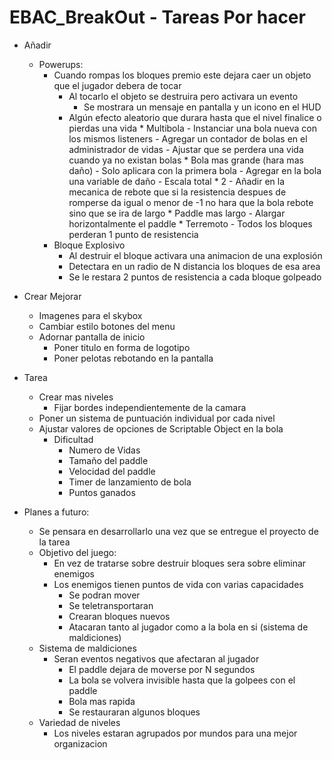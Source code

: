 # EBAC_BreakOut - Tareas Por hacer
	
*	Añadir
	-	Powerups:
		*	Cuando rompas los bloques premio este dejara caer un objeto que el jugador debera de tocar
    		*	Al tocarlo el objeto se destruira pero activara un evento
    			-	Se mostrara un mensaje en pantalla y un icono en el HUD
			-	Algún efecto aleatorio que durara hasta que el nivel finalice o pierdas una vida
     				*	Multibola
					-	Instanciar una bola nueva con los mismos listeners
    					-	Agregar un contador de bolas en el administrador de vidas
    					-	Ajustar que se perdera una vida cuando ya no existan bolas 
    				*	Bola mas grande (hara mas daño)
    					-	Solo aplicara con la primera bola
    					-	Agregar en la bola una variable de daño
    					-	Escala total * 2
    					-	Añadir en la mecanica de rebote que si la resistencia despues de romperse da igual o menor de -1 no hara que la bola rebote sino que se ira de largo
    				*	Paddle mas largo
    					-	Alargar horizontalmente el paddle
    				*	Terremoto
    					-	Todos los bloques perderan 1 punto de resistencia
    	-	Bloque Explosivo
       		*	Al destruir el bloque activara una animacion de una explosión
        	*	Detectara en un radio de N distancia los bloques de esa area
        	*	Se le restara 2 puntos de resistencia a cada bloque golpeado

*	Crear Mejorar
	-	Imagenes para el skybox
	-	Cambiar estilo botones del menu
	-	Adornar pantalla de inicio
		*	Poner titulo en forma de logotipo
		*	Poner pelotas rebotando en la pantalla
		
*	Tarea
	-	Crear mas niveles
		*	Fijar bordes independientemente de la camara
	-	Poner un sistema de puntuación individual por cada nivel
	-	Ajustar valores de opciones de Scriptable Object en la bola
		*	Dificultad
			-	Numero de Vidas
			-	Tamaño del paddle
			-	Velocidad del paddle
			-	Timer de lanzamiento de bola
			-	Puntos ganados
			
*	Planes a futuro:
  	-	Se pensara en desarrollarlo una vez que se entregue el proyecto de la tarea
  	-	Objetivo del juego:
		*	En vez de tratarse sobre destruir bloques sera sobre eliminar enemigos
		*	Los enemigos tienen puntos de vida con varias capacidades
			-	Se podran mover
			-	Se teletransportaran
			-	Crearan bloques nuevos
			-	Atacaran tanto al jugador como a la bola en si (sistema de maldiciones)
	-	Sistema de maldiciones
		*	Seran eventos negativos que afectaran al jugador
			-	El paddle dejara de moverse por N segundos
			-	La bola se volvera invisible hasta que la golpees con el paddle
			-	Bola mas rapida
			-	Se restauraran algunos bloques
	-	Variedad de niveles
		*	Los niveles estaran agrupados por mundos para una mejor organizacion 	
